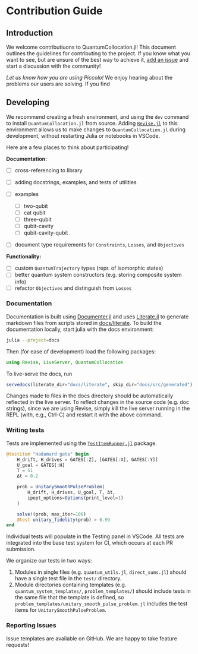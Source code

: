 # Contribution Guide

## Introduction

We welcome contributiuons to QuantumCollocation.jl! This document outlines the guidelines for contributing to the project. If you know what you want to see, but are unsure of the best way to achieve it, [add an issue](https://github.com/aarontrowbridge/QuantumCollocation.jl/issues) and start a discussion with the community! 

*Let us know how you are using Piccolo!* We enjoy hearing about the problems our users are solving. If you find 

## Developing

We recommend creating a fresh environment, and using the `dev` command to install `QuantumCollocation.jl` from source. Adding [`Revise.jl`](https://github.com/timholy/Revise.jl) to this environment allows us to make changes to `QuantumCollocation.jl` during development, without restarting Julia or notebooks in VSCode.

Here are a few places to think about participating!

**Documentation:**
- [ ] cross-referencing to library
- [ ] adding docstrings, examples, and tests of utilities
- [ ] examples
  - [ ] two-qubit
  - [ ] cat qubit 
  - [ ] three-qubit 
  - [ ] qubit-cavity
  - [ ] qubit-cavity-qubit
- [ ] document type requirements for `Constraints`, `Losses`, and `Objectives` 


**Functionality:**
- [ ] custom `QuantumTrajectory` types (repr. of isomorphic states)
- [ ] better quantum system constructors (e.g. storing composite system info) 
- [ ] refactor `Objectives` and distinguish from `Losses`

### Documentation

Documentation is built using [Documenter.jl](https://github.com/JuliaDocs/Documenter.jl) and uses [Literate.jl](https://github.com/fredrikekre/Literate.jl) to generate markdown files from scripts stored in [docs/literate](docs/literate). To build the documentation locally, start julia with the docs environment:

```bash
julia --project=docs
```

Then (for ease of development) load the following packages:

```julia
using Revise, LiveServer, QuantumCollocation
```

To live-serve the docs, run
```julia
servedocs(literate_dir="docs/literate", skip_dir="docs/src/generated")
```

Changes made to files in the docs directory should be automatically reflected in the live server. To reflect changes in the source code (e.g. doc strings), since we are using Revise, simply kill the live server running in the REPL (with, e.g., Ctrl-C) and restart it with the above command. 

### Writing tests

Tests are implemented using the [`TestItemRunner.jl`](https://github.com/julia-vscode/TestItemRunner.jl) package. 

```Julia
@testitem "Hadamard gate" begin
    H_drift, H_drives = GATES[:Z], [GATES[:X], GATES[:Y]]
    U_goal = GATES[:H]
    T = 51
    Δt = 0.2

    prob = UnitarySmoothPulseProblem(
        H_drift, H_drives, U_goal, T, Δt,
        ipopt_options=Options(print_level=1)
    )

    solve!(prob, max_iter=100)
    @test unitary_fidelity(prob) > 0.99
end
```

Individual tests will populate in the Testing panel in VSCode. All tests are integrated into the base test system for CI, which occurs at each PR submission.

We organize our tests in two ways:
1. Modules in single files (e.g. `quantum_utils.jl`, `direct_sums.jl`) should have a single test file in the `test/` directory.
2. Module directories containing templates (e.g. `quantum_system_templates/`, `problem_templates/`) should include tests in the same file that the template is defined, so `problem_templates/unitary_smooth_pulse_problem.jl` includes the test items for `UnitarySmoothPulseProblem`.

### Reporting Issues

Issue templates are available on GitHub. We are happy to take feature requests!